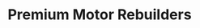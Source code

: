 ---
title: "Premium Motor Rebuilders"
url: /lloydminster/premium-motor-rebuilders/
shop: Autowerkstatt
---